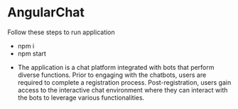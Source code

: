 # AngularChat

Follow these steps to run application
* npm i
* npm start
- The application is a chat platform integrated with bots that perform diverse functions. Prior to engaging with the chatbots, users are required to complete a registration process. Post-registration, users gain access to the interactive chat environment where they can interact with the bots to leverage various functionalities. 
